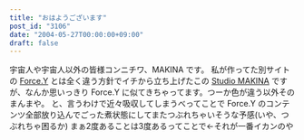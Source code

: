 ```yaml
---
title: "おはようございます"
post_id: "3106"
date: "2004-05-27T00:00:00+09:00"
draft: false
---
```



宇宙人や宇宙人以外の皆様コンニチワ、MAKINA です。 私が作ってた別サイトの [Force.Y](/force-y) とは全く違う方針でイチから立ち上げたこの [Studio MAKINA](studio-makina) ですが、なんか思いっきり Force.Y に似てきちゃってます。つーか色が違う以外そのまんまや。  と、言うわけで近々吸収してしまうべってことで Force.Y のコンテンツ全部放り込んでごった煮状態にしてまたつぶれちゃいそうな予感(いや、つぶれちゃ困るか) まぁ2度あることは3度あるってことで←それが一番イカンのや

